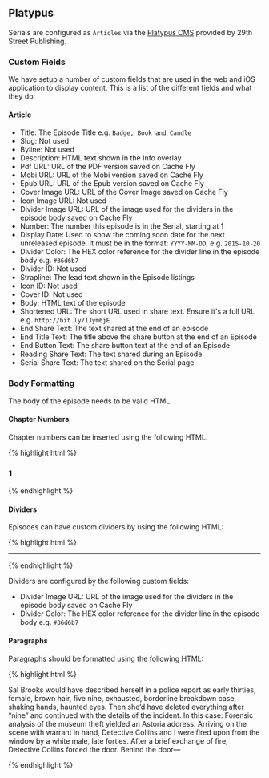 ## Platypus

Serials are configured as `Articles` via the [Platypus CMS](https://platypus.29.io/) provided by 29th Street Publishing.
  
### Custom Fields

We have setup a number of custom fields that are used in the web and iOS application to display content. This is a list of the different fields and what they do:

#### Article
+ Title: The Episode Title e.g. `Badge, Book and Candle`
+ Slug: Not used
+ Byline: Not used
+ Description: HTML text shown in the Info overlay
+ Pdf URL: URL of the PDF version saved on Cache Fly
+ Mobi URL: URL of the Mobi version saved on Cache Fly
+ Epub URL: URL of the Epub version saved on Cache Fly
+ Cover Image URL: URL of the Cover Image saved on Cache Fly
+ Icon Image URL: Not used
+ Divider Image URL: URL of the image used for the dividers in the episode body saved on Cache Fly
+ Number: The number this episode is in the Serial, starting at 1
+ Display Date: Used to show the coming soon date for the next unreleased episode. It must be in the format: `YYYY-MM-DD`, e.g. `2015-10-20`
+ Divider Color: The HEX color reference for the divider line in the episode body e.g. `#36d6b7`
+ Divider ID: Not used
+ Strapline: The lead text shown in the Episode listings
+ Icon ID: Not used
+ Cover ID: Not used
+ Body: HTML text of the episode
+ Shortened URL: The short URL used in share text. Ensure it's a full URL e.g. `http://bit.ly/1Jym6jE`
+ End Share Text: The text shared at the end of an episode
+ End Title Text: The title above the share button at the end of an Episode
+ End Button Text: The share button text at the end of an Episode
+ Reading Share Text: The text shared during an Episode
+ Serial Share Text: The text shared on the Serial page

### Body Formatting

The body of the episode needs to be valid HTML.

#### Chapter Numbers

Chapter numbers can be inserted using the following HTML:

{% highlight html %}
<h3 id="1">1</h3>
{% endhighlight %}

#### Dividers

Episodes can have custom dividers by using the following HTML:

{% highlight html %}
<hr>
{% endhighlight %}

Dividers are configured by the following custom fields:
  
+ Divider Image URL: URL of the image used for the dividers in the episode body saved on Cache Fly
+ Divider Color: The HEX color reference for the divider line in the episode body e.g. `#36d6b7`

#### Paragraphs

Paragraphs should be formatted using the following HTML:

{% highlight html %}
<p>Sal Brooks would have described herself in a police report as early thirties, female, brown hair, five nine, exhausted, borderline breakdown case, shaking hands, haunted eyes. Then she’d have deleted everything after “nine” and continued with the details of the incident. In this case: Forensic analysis of the museum theft yielded an Astoria address. Arriving on the scene with warrant in hand, Detective Collins and I were fired upon from the window by a white male, late forties. After a brief exchange of fire, Detective Collins forced the door. Behind the door—</p>
{% endhighlight %}
